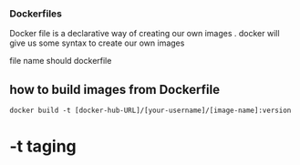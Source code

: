 ### Dockerfiles

Docker file is a declarative way of creating our own images . docker will give us some syntax to create our own images

file name should  dockerfile

## how to build images from Dockerfile

```
docker build -t [docker-hub-URL]/[your-username]/[image-name]:version
```
# -t taging 